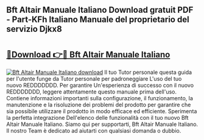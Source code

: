 ## Bft Altair Manuale Italiano Download gratuit PDF - Part-KFh Italiano Manuale del proprietario del servizio Djkx8

# <h2><a href="http://dfb926l.blite.top/?on=Bft+Altair+Manuale+Italiano">🔗Download 👉🔴 Bft Altair Manuale Italiano</a></h2>

[![Bft Altair Manuale Italiano download](https://i.imgur.com/lujVjoI.png)](http://dfb926l.blite.top/?on=Bft+Altair+Manuale+Italiano)
Il tuo Tutor personale questa guida per l'utente funge da Tutor personale per padroneggiare L'uso del tuo nuovo REDDDDDDD. Per garantire Un'esperienza di successo con il nuovo REDDDDDDD, leggere attentamente questo manuale prima dell'uso. Contiene informazioni importanti sulla configurazione, il funzionamento, la manutenzione e la risoluzione dei problemi del prodotto per garantire che sia possibile utilizzare il prodotto in modo efficace ed efficiente. Sperimenta la perfetta integrazione Dell'elenco delle funzionalità con il tuo nuovo Bft Altair Manuale Italiano. Siamo qui per supportarti, Bft Altair Manuale Italiano. Il nostro Team è dedicato ad aiutarti con qualsiasi domanda o dubbio.
